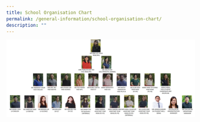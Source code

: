 ```yaml
---
title: School Organisation Chart
permalink: /general-information/school-organisation-chart/
description: ""
---
```

![](/images/school%20org%20chart%202023%20updated%20term%204.jpg)
